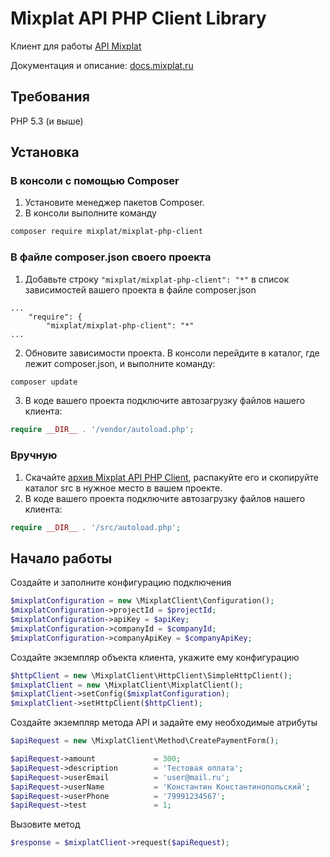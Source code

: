 # Mixplat API PHP Client Library

Клиент для работы [API Mixplat](https://mixplat.ru/)

Документация и описание: [docs.mixplat.ru](https://docs.mixplat.ru)

## Требования
PHP 5.3 (и выше)

## Установка
### В консоли с помощью Composer

1. Установите менеджер пакетов Composer.
2. В консоли выполните команду
```bash
composer require mixplat/mixplat-php-client
```

### В файле composer.json своего проекта
1. Добавьте строку `"mixplat/mixplat-php-client": "*"` в список зависимостей вашего проекта в файле composer.json
```
...
    "require": {
        "mixplat/mixplat-php-client": "*"
...
```
2. Обновите зависимости проекта. В консоли перейдите в каталог, где лежит composer.json, и выполните команду:
```bash
composer update
```
3. В коде вашего проекта подключите автозагрузку файлов нашего клиента:
```php
require __DIR__ . '/vendor/autoload.php';
```

### Вручную

1. Скачайте [архив Mixplat API PHP Client](https://github.com/MXPLTdev/mixplat-php-client/archive/master.zip), распакуйте его и скопируйте каталог src в нужное место в вашем проекте.
2. В коде вашего проекта подключите автозагрузку файлов нашего клиента:
```php
require __DIR__ . '/src/autoload.php'; 
```

## Начало работы

Создайте и заполните конфигурацию подключения
```php
$mixplatConfiguration = new \MixplatClient\Configuration();
$mixplatConfiguration->projectId = $projectId;
$mixplatConfiguration->apiKey = $apiKey;
$mixplatConfiguration->companyId = $companyId;
$mixplatConfiguration->companyApiKey = $companyApiKey;
```
Создайте экземпляр объекта клиента, укажите ему конфигурацию
```php
$httpClient = new \MixplatClient\HttpClient\SimpleHttpClient();
$mixplatClient = new \MixplatClient\MixplatClient();
$mixplatClient->setConfig($mixplatConfiguration);
$mixplatClient->setHttpClient($httpClient);
```
Создайте экземпляр метода API и задайте ему необходимые атрибуты
```php
$apiRequest = new \MixplatClient\Method\CreatePaymentForm();

$apiRequest->amount             = 300;
$apiRequest->description        = 'Тестовая оплата';
$apiRequest->userEmail          = 'user@mail.ru';
$apiRequest->userName           = 'Константин Константинопольский';
$apiRequest->userPhone          = '79991234567';
$apiRequest->test               = 1;
```
Вызовите метод
```php
$response = $mixplatClient->request($apiRequest);
```
